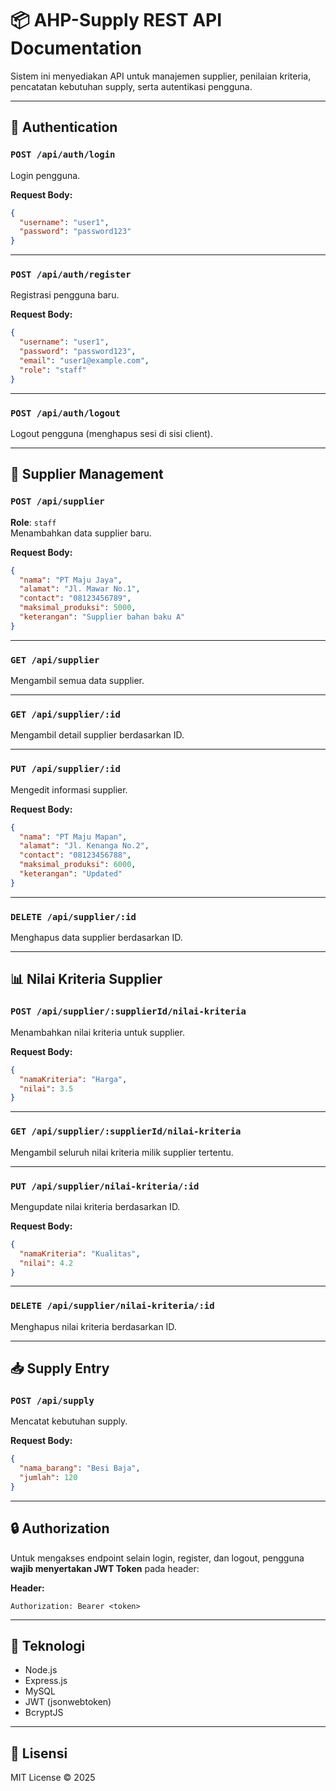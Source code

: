 
# 📦 AHP-Supply REST API Documentation

Sistem ini menyediakan API untuk manajemen supplier, penilaian kriteria, pencatatan kebutuhan supply, serta autentikasi pengguna.

---

## 🔐 Authentication

### `POST /api/auth/login`
Login pengguna.

**Request Body:**
```json
{
  "username": "user1",
  "password": "password123"
}
```

---

### `POST /api/auth/register`
Registrasi pengguna baru.

**Request Body:**
```json
{
  "username": "user1",
  "password": "password123",
  "email": "user1@example.com",
  "role": "staff"
}
```

---

### `POST /api/auth/logout`
Logout pengguna (menghapus sesi di sisi client).

---

## 🧾 Supplier Management

### `POST /api/supplier`
**Role**: `staff`  
Menambahkan data supplier baru.

**Request Body:**
```json
{
  "nama": "PT Maju Jaya",
  "alamat": "Jl. Mawar No.1",
  "contact": "08123456789",
  "maksimal_produksi": 5000,
  "keterangan": "Supplier bahan baku A"
}
```

---

### `GET /api/supplier`
Mengambil semua data supplier.

---

### `GET /api/supplier/:id`
Mengambil detail supplier berdasarkan ID.

---

### `PUT /api/supplier/:id`
Mengedit informasi supplier.

**Request Body:**
```json
{
  "nama": "PT Maju Mapan",
  "alamat": "Jl. Kenanga No.2",
  "contact": "08123456788",
  "maksimal_produksi": 6000,
  "keterangan": "Updated"
}
```

---

### `DELETE /api/supplier/:id`
Menghapus data supplier berdasarkan ID.

---

## 📊 Nilai Kriteria Supplier

### `POST /api/supplier/:supplierId/nilai-kriteria`
Menambahkan nilai kriteria untuk supplier.

**Request Body:**
```json
{
  "namaKriteria": "Harga",
  "nilai": 3.5
}
```

---

### `GET /api/supplier/:supplierId/nilai-kriteria`
Mengambil seluruh nilai kriteria milik supplier tertentu.

---

### `PUT /api/supplier/nilai-kriteria/:id`
Mengupdate nilai kriteria berdasarkan ID.

**Request Body:**
```json
{
  "namaKriteria": "Kualitas",
  "nilai": 4.2
}
```

---

### `DELETE /api/supplier/nilai-kriteria/:id`
Menghapus nilai kriteria berdasarkan ID.

---

## 📥 Supply Entry

### `POST /api/supply`
Mencatat kebutuhan supply.

**Request Body:**
```json
{
  "nama_barang": "Besi Baja",
  "jumlah": 120
}
```

---

## 🔒 Authorization

Untuk mengakses endpoint selain login, register, dan logout, pengguna **wajib menyertakan JWT Token** pada header:

**Header:**
```
Authorization: Bearer <token>
```

---

## 🧰 Teknologi

- Node.js
- Express.js
- MySQL
- JWT (jsonwebtoken)
- BcryptJS

---

## 📄 Lisensi

MIT License © 2025
